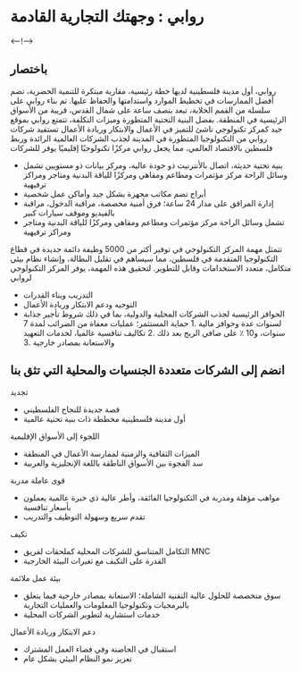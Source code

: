# روابي : وجهتك التجارية القادمة

<--!-->

## باختصار

روابي، أول مدينة فلسطينية لديها خطة رئيسية، مقاربة مبتكرة للتنمية الحضرية، تضم أفضل الممارسات في تخطيط الموارد واستدامتها والحفاظ عليها. تم بناء روابي على سلسلة من القمم الخلابة، تبعد بنصف ساعة على شمال القدس، قريبة من الأسواق الرئيسية في المنطقة. بفضل البنية التحتية المتطورة وميزات التكلفة، تتمتع روابي بموقع جيد كمركز تكنولوجي ناشئ للتميز في الأعمال والابتكار وريادة الأعمال
تستفيد شركات روابي من التكنولوجيا المتطورة في المدينة لجذب الشركات العالمية الرائدة وربط فلسطين بالاقتصاد العالمي، مما يجعل روابي مركزًا تكنولوجيًا إقليميًا يوفر للشركات
- بنية تحتية حديثة، اتصال بالأنترنيت ذو جودة عالية، ومركز بيانات ذو مستويين تشمل وسائل الراحة مركز مؤتمرات ومطاعم ومقاهي ومركزًا للياقة البدنية ومتاجر ومراكز ترفيهية 
- أبراج تضم مكاتب مجهزة بشكل جيد وأماكن عمل شخصية
- إدارة المرافق على مدار 24 ساعة؛ فرق أمنية مخصصة، مراقبة الدخول، مراقبة بالفيديو وموقف سيارات كبير
- تشمل وسائل الراحة مركز مؤتمرات ومطاعم ومقاهي ومركزًا للياقة البدنية ومتاجر ومراكز ترفيهية

تتمثل مهمة المركز التكنولوجي في توفير أكثر من 5000 وظيفة دائمة جديدة في قطاع التكنولوجيا المتقدمة في فلسطين، مما سيساهم في تقليل البطالة، وإنشاء نظام بيئي متكامل، متعدد الاستخدامات وقابل للتطوير. لتحقيق هذه المهمة، يوفر المركز التكنولوجي لروابي
- التدريب وبناء القدرات
- التوجيه ودعم الابتكار وريادة الأعمال
- الحوافز الرئيسية لجذب الشركات المحلية والدولية، بما في ذلك
شروط تأجير جذابة لسنوات عدة وحوافز مالية .1
حماية المستثمر؛ عمليات معفاة من الضرائب لمدة 7 سنوات، و10 ٪ على صافي الربح بعد ذلك .2
تكاليف تنافسية عالميا، لخدمات التعهيد والاستعانة بمصادر خارجية .3

## انضم إلى الشركات متعددة الجنسيات والمحلية التي تثق بنا

تجديد
- قصة جديدة للنجاح الفلسطيني
- أول مدينة فلسطينية مخططة ذات بنية تحتية عالمية

اللجوء إلى الأسواق الإقليمية
- الميزات الثقافية والزمنية لممارسة الأعمال في المنطقة
- سد الفجوة بين الأسواق الناطقة باللغة الإنجليزية والعربية

قوى عاملة مدربة
- مواهب مؤهلة ومدربة في التكنولوجيا الفائقة، وأطر عالية ذي خبرة عالمية يعملون بأسعار تنافسية
- تقدم سريع وسهولة التوظيف والتدريب

تكيف
- التكامل المتناسق للشركات المحلية كملحقات لفريق 
MNC
- القدرة على التكيف مع تغيرات البيئة الخارجية

بيئة عمل ملائمة
- سوق متخصصة للحلول عالية التقنية الشاملة؛ الاستعانة بمصادر خارجية فيما يتعلق بالبرمجيات وتكنولوجيا المعلومات والعمليات التجارية
- خدمات استشارية لتطوير الشركات المحلية

دعم الابتكار وريادة الأعمال
- استقبال في الحاضنة وفي فضاء العمل المشترك
- تعزيز نمو النظام البيئي بشكل عام